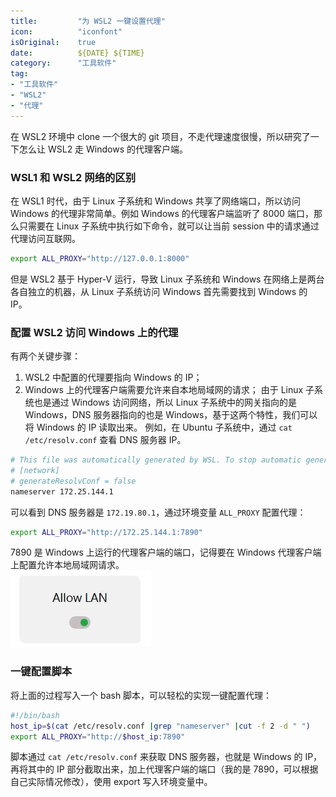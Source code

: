 ```yaml
---
title:         "为 WSL2 一键设置代理"
icon:          "iconfont"
isOriginal:    true
date:          ${DATE} ${TIME}
category:      "工具软件"
tag:           
- "工具软件"
- "WSL2"
- "代理"
---
```


在 WSL2 环境中 clone 一个很大的 git 项目，不走代理速度很慢，所以研究了一下怎么让 WSL2 走 Windows 的代理客户端。
### WSL1 和 WSL2 网络的区别
在 WSL1 时代，由于 Linux 子系统和 Windows 共享了网络端口，所以访问 Windows 的代理非常简单。例如 Windows 的代理客户端监听了 8000 端口，那么只需要在 Linux 子系统中执行如下命令，就可以让当前 session 中的请求通过代理访问互联网。
```bash
export ALL_PROXY="http://127.0.0.1:8000"
```
但是 WSL2 基于 Hyper-V 运行，导致 Linux 子系统和 Windows 在网络上是两台各自独立的机器，从 Linux 子系统访问 Windows 首先需要找到 Windows 的 IP。
### 配置 WSL2 访问 Windows 上的代理
有两个关键步骤： 
1. WSL2 中配置的代理要指向 Windows 的 IP；
2. Windows 上的代理客户端需要允许来自本地局域网的请求；
由于 Linux 子系统也是通过 Windows 访问网络，所以 Linux 子系统中的网关指向的是 Windows，DNS 服务器指向的也是 Windows，基于这两个特性，我们可以将 Windows 的 IP 读取出来。
例如，在 Ubuntu 子系统中，通过 `cat /etc/resolv.conf` 查看 DNS 服务器 IP。
```bash
# This file was automatically generated by WSL. To stop automatic generation of this file, add the following entry to /etc/wsl.conf:
# [network]
# generateResolvConf = false
nameserver 172.25.144.1
```
可以看到 DNS 服务器是 `172.19.80.1`，通过环境变量 `ALL_PROXY` 配置代理：
```bash
export ALL_PROXY="http://172.25.144.1:7890"
```
7890 是 Windows 上运行的代理客户端的端口，记得要在 Windows 代理客户端上配置允许本地局域网请求。<br />
![](./assets/为WSL2一键设置代理-1666008223913.png)
### 一键配置脚本
将上面的过程写入一个 bash 脚本，可以轻松的实现一键配置代理：
```bash
#!/bin/bash
host_ip=$(cat /etc/resolv.conf |grep "nameserver" |cut -f 2 -d " ")
export ALL_PROXY="http://$host_ip:7890"
```
脚本通过 `cat /etc/resolv.conf` 来获取 DNS 服务器，也就是 Windows 的 IP，再将其中的 IP 部分截取出来，加上代理客户端的端口（我的是 7890，可以根据自己实际情况修改），使用 export 写入环境变量中。
